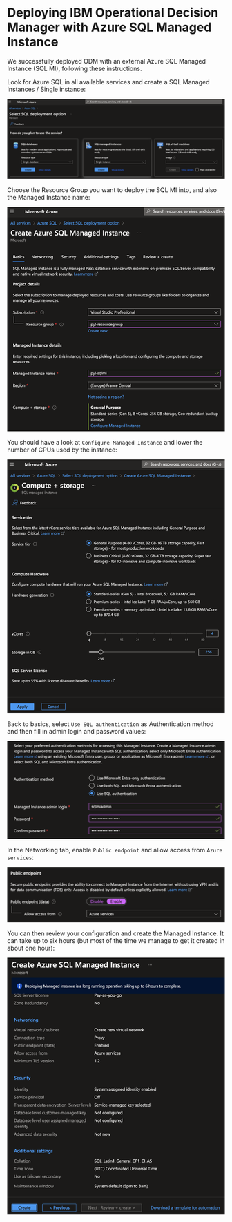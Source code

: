 # Deploying IBM Operational Decision Manager with Azure SQL Managed Instance

We successfully deployed ODM with an external Azure SQL Managed Instance (SQL MI), following these instructions.

Look for Azure SQL in all available services and create a SQL Managed Instances / Single instance:

![Single instance](images/sqlmi-select_offer.png)

Choose the Resource Group you want to deploy the SQL MI into, and also the Managed Instance name:

![Basics configuration](images/sqlmi-basics.png)

You should have a look at `Configure Managed Instance` and lower the number of CPUs used by the instance:

![Resources configuration](images/sqlmi-resources.png)

Back to basics, select `Use SQL authentication` as Authentication method and then fill in admin login and password values:

![Authentication](images/sqlmi-authentication.png)

In the Networking tab, enable `Public endpoint` and allow access from `Azure services`:

![Network access](images/sqlmi-network.png)

You can then review your configuration and create the Managed Instance. It can take up to six hours (but most of the time we manage to get it created in about one hour):

![Review](images/sqlmi-review.png)
